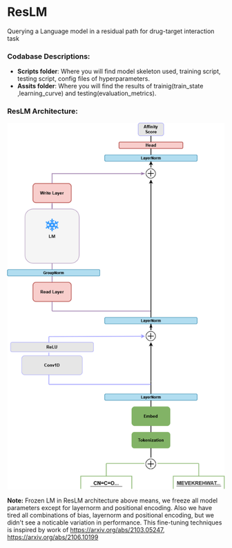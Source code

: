 # ResLM
Querying a Language model in a residual path for drug-target interaction task


### Codabase Descriptions:
* **Scripts folder**: Where you will find model skeleton used, training script, testing script, config files of hyperparameters.
* **Assits folder**: Where you will find the results of trainig(train_state ,learning_curve) and testing(evaluation_metrics).


### ResLM Architecture:


![alt text](https://github.com/mhmdsabry/ResLM/blob/main/assits/ResLM.drawio.png?raw=true)


**Note:** Frozen LM in ResLM architecture above means, we freeze all model parameters except for layernorm and positional encoding. Also we have tired all combinations of bias, layernorm and positional encoding, but we didn't see a noticable variation in performance. This fine-tuning techniques is inspired by work of https://arxiv.org/abs/2103.05247, https://arxiv.org/abs/2106.10199

